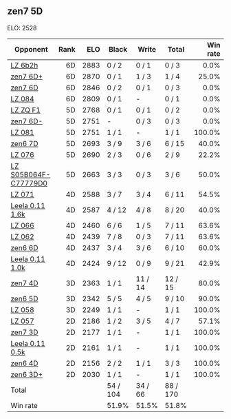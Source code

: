 ## zen7 5D ##

ELO: 2528

Opponent | Rank | ELO | Black | Write | Total | Win rate
---------|-----:|----:|-------|-------|-------|-------:
[LZ 6b2h](LZ%206b2h.md) | 6D | 2883 | 0 / 2 | 0 / 1 | 0 / 3 | 0.0%
[zen7 6D+](zen7%206D+.md) | 6D | 2870 | 0 / 1 | 1 / 3 | 1 / 4 | 25.0%
[zen7 6D](zen7%206D.md) | 6D | 2846 | 0 / 2 | 0 / 1 | 0 / 3 | 0.0%
[LZ 084](LZ%20084.md) | 6D | 2809 | 0 / 1 | - | 0 / 1 | 0.0%
[LZ ZQ F1](LZ%20ZQ%20F1.md) | 5D | 2768 | 0 / 1 | 0 / 1 | 0 / 2 | 0.0%
[zen7 6D-](zen7%206D-.md) | 5D | 2751 | - | 0 / 3 | 0 / 3 | 0.0%
[LZ 081](LZ%20081.md) | 5D | 2751 | 1 / 1 | - | 1 / 1 | 100.0%
[zen6 7D](zen6%207D.md) | 5D | 2693 | 3 / 9 | 3 / 6 | 6 / 15 | 40.0%
[LZ 076](LZ%20076.md) | 5D | 2690 | 2 / 3 | 0 / 6 | 2 / 9 | 22.2%
[LZ S05B064F-C77779D0](LZ%20S05B064F-C77779D0.md) | 5D | 2663 | 3 / 3 | 0 / 3 | 3 / 6 | 50.0%
[LZ 071](LZ%20071.md) | 4D | 2588 | 3 / 7 | 3 / 4 | 6 / 11 | 54.5%
[Leela 0.11 1.6k](Leela%200.11%201.6k.md) | 4D | 2587 | 4 / 12 | 4 / 8 | 8 / 20 | 40.0%
[LZ 066](LZ%20066.md) | 4D | 2460 | 6 / 6 | 1 / 5 | 7 / 11 | 63.6%
[LZ 062](LZ%20062.md) | 4D | 2439 | 7 / 8 | 0 / 3 | 7 / 11 | 63.6%
[zen6 6D](zen6%206D.md) | 4D | 2437 | 3 / 4 | 3 / 6 | 6 / 10 | 60.0%
[Leela 0.11 1.0k](Leela%200.11%201.0k.md) | 4D | 2424 | 9 / 12 | 0 / 9 | 9 / 21 | 42.9%
[zen7 4D](zen7%204D.md) | 3D | 2363 | 1 / 1 | 11 / 14 | 12 / 15 | 80.0%
[zen6 5D](zen6%205D.md) | 3D | 2342 | 5 / 5 | 4 / 5 | 9 / 10 | 90.0%
[LZ 058](LZ%20058.md) | 3D | 2249 | 1 / 1 | - | 1 / 1 | 100.0%
[LZ 057](LZ%20057.md) | 2D | 2186 | 1 / 2 | 3 / 5 | 4 / 7 | 57.1%
[zen7 3D](zen7%203D.md) | 2D | 2177 | 1 / 1 | - | 1 / 1 | 100.0%
[Leela 0.11 0.5k](Leela%200.11%200.5k.md) | 2D | 2161 | 1 / 1 | - | 1 / 1 | 100.0%
[zen6 4D](zen6%204D.md) | 2D | 2156 | 2 / 2 | 1 / 1 | 3 / 3 | 100.0%
[zen6 3D+](zen6%203D+.md) | 2D | 2030 | 1 / 1 | - | 1 / 1 | 100.0%
Total | | | 54 / 104 | 34 / 66 | 88 / 170 | 
Win rate| | | 51.9% | 51.5% | 51.8% | 
